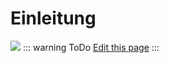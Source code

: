 # Einleitung

![](/iobroker_traccar.png)
::: warning ToDo
[Edit this page](https://github.com/o0shojo0o/doc/edit/master/src/ioBroker_traccar/index.md)
:::
